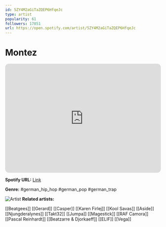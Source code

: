 ```yaml
---
id: 5ZY4M2aGiTaZQEP6HfqeJc
type: artist
popularity: 61
followers: 17851
url: https://open.spotify.com/artist/5ZY4M2aGiTaZQEP6HfqeJc
---
```

# Montez

<iframe style="border-radius:12px" src="https://open.spotify.com/embed/artist/5ZY4M2aGiTaZQEP6HfqeJc" width="100%" height="352" frameBorder="0" allowfullscreen="" allow="autoplay; clipboard-write; encrypted-media; fullscreen; picture-in-picture" loading="lazy"></iframe>

**Spotify URL:** [Link](https://open.spotify.com/artist/5ZY4M2aGiTaZQEP6HfqeJc)

**Genre:**  #german_hip_hop #german_pop #german_trap

![Artist](https://i.scdn.co/image/ab6761610000e5ebde3533a11086cb953b359fcc)
**Related artists:**

[[Beatgees]]
[[Gerard]]
[[Casper]]
[[Karen Firlej]]
[[Kool Savas]]
[[Aside]]
[[Njungderalynes]]
[[Takt32]]
[[Jumpa]]
[[Magestick]]
[[RAF Camora]]
[[Pascal Reinhardt]]
[[Beatzarre & Djorkaeff]]
[[ELIF]]
[[Vega]]

